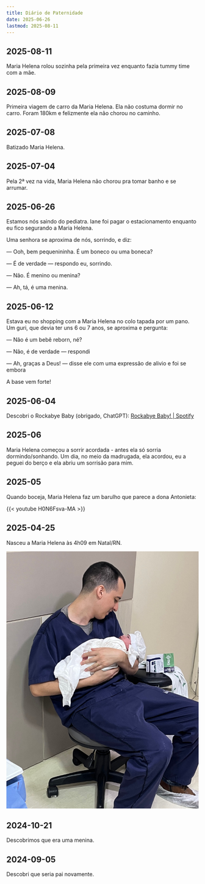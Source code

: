 ```yaml
---
title: Diário de Paternidade
date: 2025-06-26
lastmod: 2025-08-11
---
```


## 2025-08-11
Maria Helena rolou sozinha pela primeira vez enquanto fazia tummy time com a
mãe.


## 2025-08-09
Primeira viagem de carro da Maria Helena. Ela não costuma dormir no carro.
Foram 180km e felizmente ela não chorou no caminho.


## 2025-07-08
Batizado Maria Helena.


## 2025-07-04
Pela 2ª vez na vida, Maria Helena não chorou pra tomar banho e se arrumar.


## 2025-06-26
Estamos nós saindo do pediatra. Iane foi pagar o estacionamento enquanto eu
fico segurando a Maria Helena.

Uma senhora se aproxima de nós, sorrindo, e diz:

— Ooh, bem pequenininha. É um boneco ou uma boneca?

— É de verdade — respondo eu, sorrindo.

— Não. É menino ou menina?

— Ah, tá, é uma menina.


## 2025-06-12
Estava eu no shopping com a Maria Helena no colo tapada por um pano. Um guri,
que devia ter uns 6 ou 7 anos, se aproxima e pergunta:

— Não é um bebê reborn, né?

— Não, é de verdade — respondi

— Ah, graças a Deus! — disse ele com uma expressão de alivio e foi se embora

A base vem forte!


## 2025-06-04
Descobri o Rockabye Baby (obrigado, ChatGPT): [Rockabye Baby! | Spotify](https://open.spotify.com/artist/5bHjVR4F2Tfq4Ha6x7K6wU?si=bztKMvYzRj6anS01yg_SvA)


## 2025-06
Maria Helena começou a sorrir acordada - antes ela só sorria
dormindo/sonhando. Um dia, no meio da madrugada, ela acordou, eu a peguei do
berço e ela abriu um sorrisão para mim.


## 2025-05
Quando boceja, Maria Helena faz um barulho que parece a dona Antonieta:

{{< youtube H0N6Fsva-MA >}}


## 2025-04-25
Nasceu a Maria Helena às 4h09 em Natal/RN.

![](/anotacoes/Assets/20250425.jpg)

## 2024-10-21
Descobrimos que era uma menina.


## 2024-09-05
Descobri que seria pai novamente.
